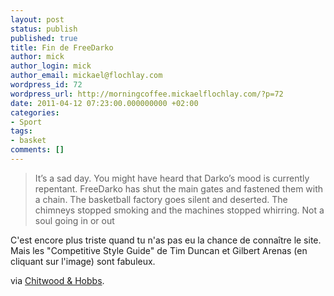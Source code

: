 ```yaml
---
layout: post
status: publish
published: true
title: Fin de FreeDarko
author: mick
author_login: mick
author_email: mickael@flochlay.com
wordpress_id: 72
wordpress_url: http://morningcoffee.mickaelflochlay.com/?p=72
date: 2011-04-12 07:23:00.000000000 +02:00
categories:
- Sport
tags:
- basket
comments: []
---
```


> It’s a sad day. You might have heard that Darko’s mood is currently repentant. 
> FreeDarko has shut the main gates and fastened them with a chain. The basketball 
> factory goes silent and deserted. The chimneys stopped smoking and the machines 
> stopped whirring. Not a soul going in or out

C'est encore plus triste quand tu n'as pas eu la chance de connaître le site. 
Mais les "Competitive Style Guide" de Tim Duncan et Gilbert Arenas (en cliquant sur l'image) sont fabuleux.

via [Chitwood &amp; Hobbs][1].

[1]: http://chitwoodandhobbs.com/